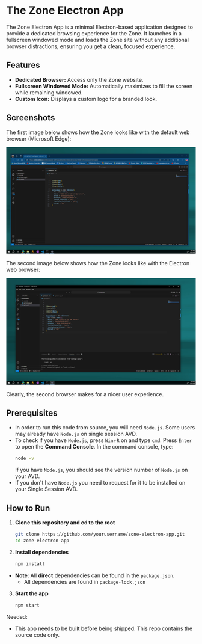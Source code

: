 # The Zone Electron App

The Zone Electron App is a minimal Electron-based application designed to provide a dedicated browsing experience for the Zone. It launches in a fullscreen windowed mode and loads the Zone site without any additional browser distractions, ensuring you get a clean, focused experience.

## Features

- **Dedicated Browser:** Access only the Zone website.
- **Fullscreen Windowed Mode:** Automatically maximizes to fill the screen while remaining windowed.
- **Custom Icon:** Displays a custom logo for a branded look.

## Screenshots

The first image below shows how the Zone looks like with the default web browser (Microsoft Edge): 

![](assets/browser_ex_2.png)

The second image below shows how the Zone looks like with the Electron web browser:

![](assets/browser_ex_1.png)

Clearly, the second browser makes for a nicer user experience. 

## Prerequisites

- In order to run this code from source, you will need `Node.js`. Some users may already have `Node.js` on single session AVD. 
- To check if you have `Node.js`, press `Win`+`R` on and type `cmd`. Press `Enter` to open the **Command Console**. In the command console, type: 
    ```bash
    node -v 
    ```
    If you have `Node.js`, you should see the version number of `Node.js` on your AVD. 
-  If you don't have `Node.js` you need to request for it to be installed on your Single Session AVD. 

## How to Run

1. **Clone this repository and cd to the root**
   ```bash
   git clone https://github.com/yourusername/zone-electron-app.git
   cd zone-electron-app
   ```

2. **Install dependencies**
    ```bash
    npm install 
    ```
- **Note**: All **direct** dependencies can be found in the `package.json`. 
    - All dependencies are found in `package-lock.json`

3. **Start the app** 

    ```bash
    npm start
    ```



Needed: 

- This app needs to be built before being shipped. This repo contains the source code only. 
